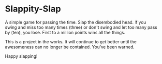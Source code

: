 Slappity-Slap
=============

A simple game for passing the time.
Slap the disembodied head. If you swing and miss too many times (three) or don't swing and let too many pass by (ten), you lose. First to a million points wins all the things.

This is a project in the works. It will continue to get better until the awesomeness can no longer be contained. You've been warned.

Happy slapping!